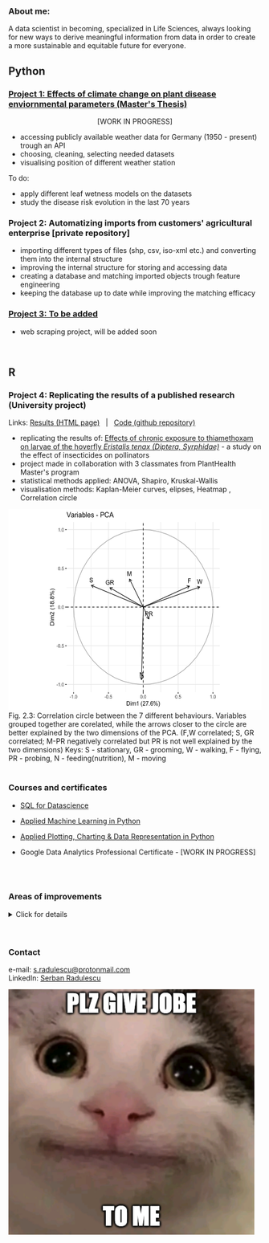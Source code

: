 ### About me:
A data scientist in becoming, specialized in Life Sciences, always looking for new ways to derive meaningful information from data in order to create a more sustainable and equitable future for everyone.



## Python

### [Project 1: Effects of climate change on plant disease enviornmental parameters (Master's Thesis)](https://github.com/serbanradulescu/master_thesis/blob/main/project.ipynb)
<p align="center"> [WORK IN PROGRESS] </p>

* accessing publicly available weather data for Germany (1950 - present) trough an API
* choosing, cleaning, selecting needed datasets
* visualising position of different weather station

To do:
* apply different leaf wetness models on the datasets
* study the disease risk evolution in the last 70 years

### Project 2: Automatizing imports from customers' agricultural enterprise [private repository]
* importing different types of files (shp, csv, iso-xml etc.) and converting them into the internal structure
* improving the internal structure for storing and accessing data
* creating a database and matching imported objects trough feature engineering
* keeping the database up to date while improving the matching efficacy

### [Project 3: To be added](www.notyet.com)
* web scraping project, will be added soon

<br />

## R

### Project 4: Replicating the results of a published research (University project) 
Links: [Results (HTML page)](https://htmlpreview.github.io/?https://github.com/serbanradulescu/dataproject/blob/main/Final-results.html) &nbsp; | &nbsp;  [Code (github repository)](https://github.com/serbanradulescu/dataproject)

* replicating the results of: [Effects of chronic exposure to thiamethoxam on larvae of the hoverfly *Eristalis tenax (Diptera, Syrphidae)*](https://peerj.com/articles/4258/) - a study on the effect of insecticides on pollinators
* project made in collaboration with 3 classmates from PlantHealth Master's program
* statistical methods applied: ANOVA, Shapiro, Kruskal-Wallis
* visualisation methods: Kaplan-Meier curves, elipses, Heatmap , Correlation circle

<img src="images/proj4_pca.png" width="600" height="400">
Fig. 2.3: Correlation circle between the 7 different behaviours. Variables grouped together are corelated, while the arrows closer to the circle are better explained by the two dimensions of the PCA. (F,W correlated; S, GR correlated; M-PR negatively correlated but PR is not well explained by the two dimensions)
Keys: S - stationary, GR - grooming, W - walking, F - flying, PR - probing, N - feeding(nutrition), M - moving

<br />
<br />

### Courses and certificates

* [SQL for Datascience](https://www.coursera.org/account/accomplishments/verify/KF9V6CH5GP6Q)  

<!--
<details><summary>Details</summary>

* Identify a subset of data needed from a column or set of columns and write a SQL query to limit to those results.

* Use SQL commands to filter, sort, and summarize data.

* Create an analysis table from multiple queries using the UNION operator.

* Manipulate strings, dates, & numeric data using functions to integrate data from different sources into fields with the correct format for analysis.

</details> 
 -->
* [Applied Machine Learning in Python](https://www.coursera.org/account/accomplishments/verify/YA7S96MHRFN9) 
<!--
<details><summary>Details</summary>

* Describe how machine learning is different than descriptive statistics

* Create and evaluate data clusters

* Explain different approaches for creating predictive models

* Build features that meet analysis needs
 
</details>
-->
* [Applied Plotting, Charting & Data Representation in Python](https://www.coursera.org/account/accomplishments/verify/9XYPE8NM8C5T)


* Google Data Analytics Professional Certificate - [WORK IN PROGRESS]

<!--
<details><summary>Details</summary>

* Describe what makes a good or bad visualization

* Understand best practices for creating basic charts

* Identify the functions that are best for particular problems

* Create a visualization using matplotlb

<details><summary>More</summary> 
</details>
</details>
-->
 
<br>
<br>



### Areas of improvements
<details><summary>Click for details</summary>
  
It takes a lot of strength to admit your weaknesses. However, admitting your shortcomings is the first step to self-improvement.
* technical
  * take more advantage of python packages
  * improve git commit etiquette
  * better markdown skills ( this pages serves as an example )

* soft-skills
  * presenting progress to non-technical stakeholders
  * delegating tasks to people
</details>

<br>
<br>

### Contact

e-mail: s.radulescu@protonmail.com  
LinkedIn: [Serban Radulescu](https://www.linkedin.com/in/serban-petre-radulescu-6b50121a2/)     

![](images/Screenshot%202022-05-27%20at%2014.09.58.png)
